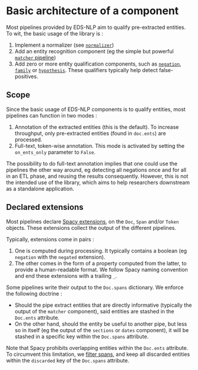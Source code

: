 # Basic architecture of a component

Most pipelines provided by EDS-NLP aim to qualify pre-extracted entities. To wit, the basic usage of the library is :

1. Implement a normalizer (see [`normalizer`](../user-guide/normalisation.md))
2. Add an entity recognition component (eg the simple but powerful [`matcher` pipeline](../user-guide/matcher.md))
3. Add zero or more entity qualification components, such as [`negation`](../user-guide/negation.md), [`family`](../user-guide/family.md) or [`hypothesis`](../user-guide/hypothesis.md). These qualifiers typically help detect false-positives.

## Scope

Since the basic usage of EDS-NLP components is to qualify entities, most pipelines can function in two modes :

1. Annotation of the extracted entities (this is the default). To increase throughput, only pre-extracted entities (found in `doc.ents`) are processed.
2. Full-text, token-wise annotation. This mode is activated by setting the `on_ents_only` parameter to `False`.

The possibility to do full-text annotation implies that one could use the pipelines the other way around, eg detecting all negations once and for all in an ETL phase, and reusing the results consequently. However, this is not the intended use of the library, which aims to help researchers downstream as a standalone application.

## Declared extensions

Most pipelines declare [Spacy extensions](https://spacy.io/usage/processing-pipelines#custom-components-attributes), on the `Doc`, `Span` and/or `Token` objects. These extensions collect the output of the different pipelines.

Typically, extensions come in pairs :

1. One is computed during processing. It typically contains a boolean (eg `negation` with the `negated` extension).
2. The other comes in the form of a property computed from the latter, to provide a human-readable format. We follow Spacy naming convention and end these extensions with a trailing `_`.

Some pipelines write their output to the `Doc.spans` dictionary. We enforce the following doctrine :

- Should the pipe extract entities that are directly informative (typically the output of the `matcher` component), said entities are stashed in the `Doc.ents` attribute.
- On the other hand, should the entity be useful to another pipe, but less so in itself (eg the output of the `sections` or `dates` component), it will be stashed in a specific key within the `Doc.spans` attribute.

Note that Spacy prohibits overlapping entities within the `Doc.ents` attribute. To circumvent this limitation, we [filter spans](../api/utilities.md), and keep all discarded entities within the `discarded` key of the `Doc.spans` attribute.
